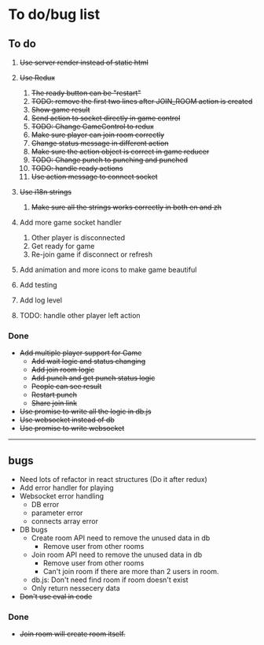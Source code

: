 # To do/bug list

## To do

1. ~~Use server render instead of static html~~
1. ~~Use Redux~~
    1. ~~The ready button can be "restart"~~
    1. ~~TODO: remove the first two lines after JOIN_ROOM action is created~~
    1. ~~Show game result~~
    1. ~~Send action to socket directly in game control~~
    1. ~~TODO: Change GameControl to redux~~
    1. ~~Make sure player can join room correctly~~
    1. ~~Change status message in different action~~
    1. ~~Make sure the action object is correct in game reducer~~
    1. ~~TODO: Change punch to punching and punched~~
    1. ~~TODO: handle ready actions~~
    1. ~~Use action message to connect socket~~

1. ~~Use i18n strings~~
    1. ~~Make sure all the strings works correctly in both en and zh~~
1. Add more game socket handler
    1. Other player is disconnected
    1. Get ready for game
    1. Re-join game if disconnect or refresh
1. Add animation and more icons to make game beautiful
1. Add testing
1. Add log level
1. TODO: handle other player left action

### Done
- ~~Add multiple player support for Game~~
  - ~~Add wait logic and status changing~~
  - ~~Add join room logic~~
  - ~~Add punch and get punch status logic~~
  - ~~People can see result~~
  - ~~Restart punch~~
  - ~~Share join link~~
- ~~Use promise to write all the logic in db.js~~
- ~~Use websocket instead of db~~
- ~~Use promise to write websocket~~

-----------------
## bugs
- Need lots of refactor in react structures (Do it after redux)
- Add error handler for playing
- Websocket error handling
  - DB error
  - parameter error
  - connects array error
- DB bugs
  - Create room API need to remove the unused data in db
    - Remove user from other rooms
  - Join room API need to remove the unused data in db
    - Remove user from other rooms
    - Can't join room if there are more than 2 users in room.
  - db.js: Don't need find room if room doesn't exist
  - Only return nessecery data
- ~~Don't use eval in code~~

### Done
- ~~Join room will create room itself.~~

